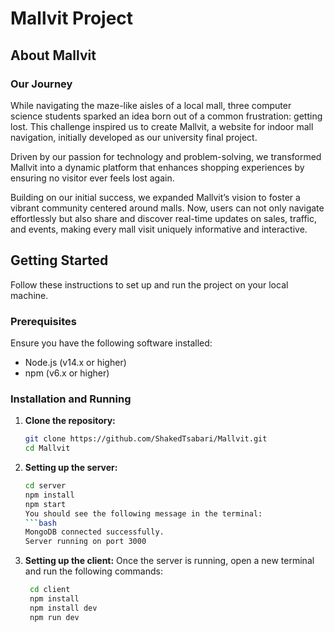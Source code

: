 # Mallvit Project

## About Mallvit

### Our Journey
While navigating the maze-like aisles of a local mall, three computer science students sparked an idea born out of a common frustration: getting lost. This challenge inspired us to create Mallvit, a website for indoor mall navigation, initially developed as our university final project.

Driven by our passion for technology and problem-solving, we transformed Mallvit into a dynamic platform that enhances shopping experiences by ensuring no visitor ever feels lost again.

Building on our initial success, we expanded Mallvit’s vision to foster a vibrant community centered around malls. Now, users can not only navigate effortlessly but also share and discover real-time updates on sales, traffic, and events, making every mall visit uniquely informative and interactive.

## Getting Started

Follow these instructions to set up and run the project on your local machine.

### Prerequisites

Ensure you have the following software installed:
- Node.js (v14.x or higher)
- npm (v6.x or higher)

### Installation and Running

1. **Clone the repository:**
   ```bash
   git clone https://github.com/ShakedTsabari/Mallvit.git
   cd Mallvit
2. **Setting up the server:**
   ```bash
   cd server
   npm install
   npm start
   You should see the following message in the terminal:
   ```bash
   MongoDB connected successfully.
   Server running on port 3000
3. **Setting up the client:**
    Once the server is running, open a new terminal and run the following commands:
   ```bash
    cd client
    npm install
    npm install dev
    npm run dev
